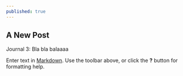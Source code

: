 ```yaml
---
published: true
---
```

## A New Post

Journal 3: Bla bla balaaaa


Enter text in [Markdown](http://daringfireball.net/projects/markdown/). Use the toolbar above, or click the **?** button for formatting help.
